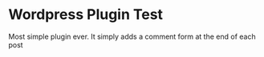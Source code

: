 # Wordpress Plugin Test

Most simple plugin ever. It simply adds a comment form at the end of each post 
